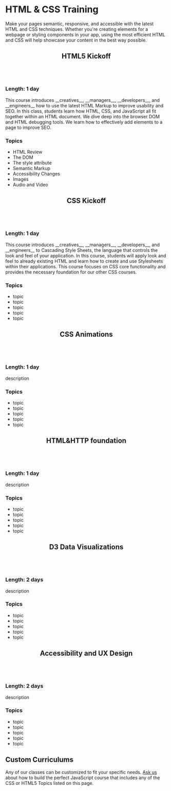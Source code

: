 HTML &amp; CSS Training
=======

Make your pages semantic, responsive, and accessible with the latest HTML and CSS techniques.
Whether you're creating elements for a webpage or styling components in your app, using the most
efficient HTML and CSS will help showcase your content in the best way possible.

<section class="mh-course">
  <header>
    <h2>HTML5 Kickoff</h2>
  </header>
  <div>
    <img src="/img/logo/html5.png" class="free" alt="" />
    <div>
      <h3>Length: 1 day</h3>
      <p>
      This course introduces __creatives__, __managers__, __developers__, and __engineers__
      how to use the latest HTML Markup to improve usability and SEO. In this class, students
      learn how HTML, CSS, and JavaScript all fit together within an HTML document. We dive deep
      into the browser DOM and HTML debugging tools. We learn how to effectively add elements
      to a page to improve SEO.
      </p>
    </div>
    <div>
      <h3>Topics</h3>
      <ul>
        <li>HTML Review</li>
        <li>The DOM</li>
        <li>The style attribute</li>
        <li>Semantic Markup</li>
        <li>Accessibility Changes</li>
        <li>Images</li>
        <li>Audio and Video</li>
      </ul>
    </div>
  </div>
</section>

<!--
<section class="mh-course">
  <header>
    <h2>HTML5 Pro</h2>
  </header>
  <div>
    <img src="/img/logo/html5-pro.png" class="free" alt="" />
    <div>
      <h3>Length: 1 day</h3>
      <p>

      </p>
    </div>
    <div>
      <h3>Topics</h3>
      <ul>
        <li>Form Validation</li>
        <li>Uploading Files</li>
        <li>Drag and Drop API</li>
        <li>SVG</li>
        <li>Canvas</li>
        <li>Geolocation</li>
        <li>Media Capture</li>
      </ul>
    </div>
  </div>
</section>
-->

<section class="mh-course">
  <header>
    <h2>CSS Kickoff</h2>
  </header>
  <div>
    <img src="/img/logo/css.png" class="free" alt="" />
    <div>
      <h3>Length: 1 day</h3>
      <p>
      This course introduces __creatives__, __managers__, __developers__, and __engineers__
      to Cascading Style Sheets, the language that controls the look and feel of your application.
      In this course, students will apply look and feel to already existing HTML and learn
      how to create and use Stylesheets within their applications. This course focuses on
      CSS core functionality and provides the necessary foundation for our other CSS courses.
      </p>
    </div>
    <div>
      <h3>Topics</h3>
      <ul>
        <li>topic</li>
        <li>topic</li>
        <li>topic</li>
        <li>topic</li>
        <li>topic</li>
      </ul>
    </div>
  </div>
</section>

<section class="mh-course">
  <header>
    <h2>CSS Animations</h2>
  </header>
  <div>
    <img src="/img/logo/css.png" class="free spin-pop" alt="" />
    <div>
      <h3>Length: 1 day</h3>
      <p>description
      </p>
    </div>
    <div>
      <h3>Topics</h3>
      <ul>
        <li>topic</li>
        <li>topic</li>
        <li>topic</li>
        <li>topic</li>
        <li>topic</li>
      </ul>
    </div>
  </div>
</section>

<section class="mh-course">
  <header>
    <h2>HTML&amp;HTTP foundation</h2>
  </header>
  <div>
    <img src="/img/logo/chrome.png" class="free" alt="" />
    <div>
      <h3>Length: 1 day</h3>
      <p>description
      </p>
    </div>
    <div>
      <h3>Topics</h3>
      <ul>
        <li>topic</li>
        <li>topic</li>
        <li>topic</li>
        <li>topic</li>
        <li>topic</li>
      </ul>
    </div>
  </div>
</section>

<section class="mh-course">
  <header>
    <h2>D3 Data Visualizations</h2>
  </header>
  <div>
    <img src="/img/logo/d3.png" class="free" alt="" />
    <div>
      <h3>Length: 2 days</h3>
      <p>description
      </p>
    </div>
    <div>
      <h3>Topics</h3>
      <ul>
        <li>topic</li>
        <li>topic</li>
        <li>topic</li>
        <li>topic</li>
        <li>topic</li>
      </ul>
    </div>
  </div>
</section>

<section class="mh-course">
  <header>
    <h2>Accessibility and UX Design</h2>
  </header>
  <div>
    <img src="/img/logo/accessibility.png" class="free" alt="" />
    <div>
      <h3>Length: 2 days</h3>
      <p>description
      </p>
    </div>
    <div>
      <h3>Topics</h3>
      <ul>
        <li>topic</li>
        <li>topic</li>
        <li>topic</li>
        <li>topic</li>
        <li>topic</li>
      </ul>
    </div>
  </div>
</section>

## Custom Curriculums
Any of our classes can be customized to fit your specific needs. <a href="/contact">Ask us</a> about how to
build the perfect JavaScript course that includes any of the CSS or HTML5 Topics
listed on this page.
